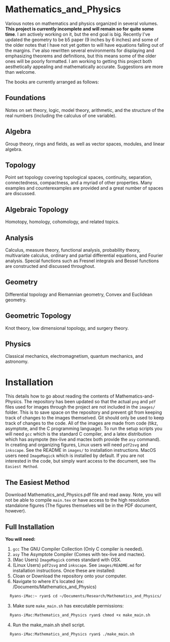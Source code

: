 # Mathematics_and_Physics
Various notes on mathematics and physics organized in several volumes. **This
project is currently incomplete and will remain so for quite some time**. I am
actively working on it, but the end goal is big. Recently I've updated the
geometry to be b5 paper (9 inches by 6 inches) and some of the older notes that
I have not yet gotten to will have equations falling out of the margins. I've
also rewritten several environments for displaying and emphasizing theorems and
definitions, but this means some of the older ones will be poorly formatted. I
am working to getting this project both aesthetically appealing and
mathematically accurate. Suggestions are more than welcome.

The books are currently arranged as follows:

## Foundations
Notes on set theory, logic, model theory, arithmetic, and the structure of the
real numbers (including the calculus of one variable).

## Algebra
Group theory, rings and fields, as well as vector spaces, modules, and linear
algebra.

## Topology
Point set topology covering topological spaces, continuity, separation,
connectedness, compactness, and a myriad of other properties. Many examples and
counterexamples are provided and a great number of spaces are discussed.

## Algebraic Topology
Homotopy, homology, cohomology, and related topics.

## Analysis
Calculus, measure theory, functional analysis, probability theory,
multivariate calculus, ordinary and partial differential equations, and
Fourier analysis. Special functions such as Fresnel integrals and Bessel
functions are constructed and discussed throughout.

## Geometry
Differential topology and Riemannian geometry, Convex and Euclidean geometry.

## Geometric Topology
Knot theory, low dimensional topology, and surgery theory.

## Physics
Classical mechanics, electromagnetism, quantum mechanics, and astronomy.

# Installation
This details how to go about reading the contents of Mathematics-and-Physics.
The repository has been updated so that the actual `png` and `pdf` files used
for images through the project are not included in the `images/` folder. This is
to save space on the repository and prevent git from keeping track of changes to
the images themselved. Git should only be used to keep track of changes to the
code. All of the images are made from code (tikz, asymptote, and the C
programming language). To run the setup scripts you will need `gcc` which is the
standard C compiler, and a latex distribution which has asympote (tex-live and
mactex both provide the `asy` command). In creating and organizing figures,
Linux users will need `pdf2svg` and `inkscape`. See the README in `images/` to
installation instructions. MacOS users need `ImageMagick` which is installed by
default. If you are not interested in the code, but simply want access to the
document, see `The Easiest Method`.

## The Easiest Method
Download Mathematics_and_Physics.pdf file and read away. Note, you will not be
able to compile `main.tex` or have access to the high resolution standalone
figures (The figures themselves will be in the PDF document, however).

## Full Installation
**You will need:**
  1. `gcc` The GNU Compiler Collection (Only C compiler is needed).
  2. `asy` The Asymptote Compiler (Comes with tex-live and mactex).
  3. (Mac Users) `ImageMagick` comes standard with OSX.
  4. (Linux Users) `pdf2svg` and `inkscape`.
See `images/README.md` for installation instructions. Once these are installed:
  1. Cloan or Download the repository onto your computer.
  2. Navigate to where it's located (ex: /Documents/Mathematics_and_Physics)
  ```Bash
    Ryans-iMac:~ ryan$ cd ~/Documents/Research/Mathematics_and_Physics/
  ```
  3. Make sure `make_main.sh` has executable permissions:
  ```Bash
    Ryans-iMac:Mathematics_and_Physics ryan$ chmod +x make_main.sh
  ```
  4. Run the make_main.sh shell script.
  ```Bash
    Ryans-iMac:Mathematics_and_Physics ryan$ ./make_main.sh
  ```
